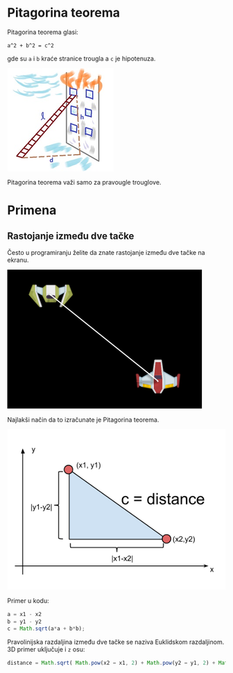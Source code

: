 # Pitagorina teorema

Pitagorina teorema glasi:
```
a^2 + b^2 = c^2
```
gde su `a` i `b` kraće stranice trougla a `c` je hipotenuza.

![pitagorina-teorema-primena](slike/pitagorina-teorema-primena.jpg)

Pitagorina teorema važi samo za pravougle trouglove.

# Primena

## Rastojanje između dve tačke

Često u programiranju želite da znate rastojanje između dve tačke na ekranu.

![rastojanje](slike/rastojanje.png)

Najlakši način da to izračunate je Pitagorina teorema.

![rastojanje-izmedju-tacaka](slike/distance.png)

Primer u kodu:
```js
a = x1 - x2
b = y1 - y2
c = Math.sqrt(a*a + b*b);
```

Pravolinijska razdaljina između dve tačke se naziva Euklidskom razdaljinom. 3D primer uključuje i `z` osu:

```js
distance = Math.sqrt( Math.pow(x2 − x1, 2) + Math.pow(y2 − y1, 2) + Math.pow(z2 − z1, 2) )
```
